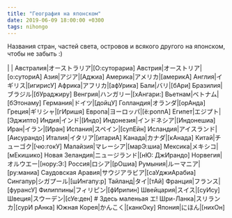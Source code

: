 ```yaml
---
title: "География на японском"
date: 2019-06-09 18:00:00 +0300
tags: nihongo
---
```

Названия стран, частей света, островов и всякого другого на японском, чтобы не забыть :)
<!--more-->

| |
Австралия|オーストラリア|[О:суторариа]
Австрия|オーストリア|[о:суториА]
Азия|アジア|[Аджиа]
Америка|アメリカ|[америкА]
Англия|イギリス|[игирисУ]
Африка|アフリカ|[афУрика]
Бали|バリ|[бАри]
Бразилия|ブラジル|[бУраджиру]
Венгрия|ハンガリー|[хАнгари:]
Вьетнам|ベトナム|[бЭтонаму]
Германия|ドイツ|[дойцУ]
Голландия|オランダ|[орАнда]
Греция|ギリシャ|[гИришя]
Европа|ヨーロッパ|[ё:роппА]
Египет|エジプト|[Эджипто]
Индия|インド|[Индо]
Индонезия|インドネシア|[Индонешиа]
Иран|イラン|[Иран]
Испания|スペイン|[супЕйн]
Исландия|アイスランド|[Аисурандо]
Италия|イタリア|[итариА]
Канада|カナダ|[кАнада]
Китай|チューゴク|[чю:гокУ]
Малайзия|マレーシア|[марЭ:шиа]
Мексика|メキシコ|[мЕкишико]
Новая Зеландия|ニュージランド|[нЮ: ДжИрандо]
Норвегия|オルウエー|[нору:Э:]
Россия|ロシア|[рОшиа]
Румыния|ルーマニア|[ру:маниа]
Саудовская Аравия|サウジアラビア|[саУджиАрабиа]
Сингапур|シガプール|[шИнгапу:р]
Тайланд|タイ|[тАй]
Франция|フランス|[фурансУ]
Филиппины|フィリピン|[фИрипин]
Швейцария|スイス|[суИсу]
Швеция|スウーデン|[сУе:ден] # Здесь маленьая エ!
Шри-Ланка|スリランカ|[сурИ рАнка]
Южная Корея|かんこく|[канкОку]
Япония|にほん|[нихОн]

